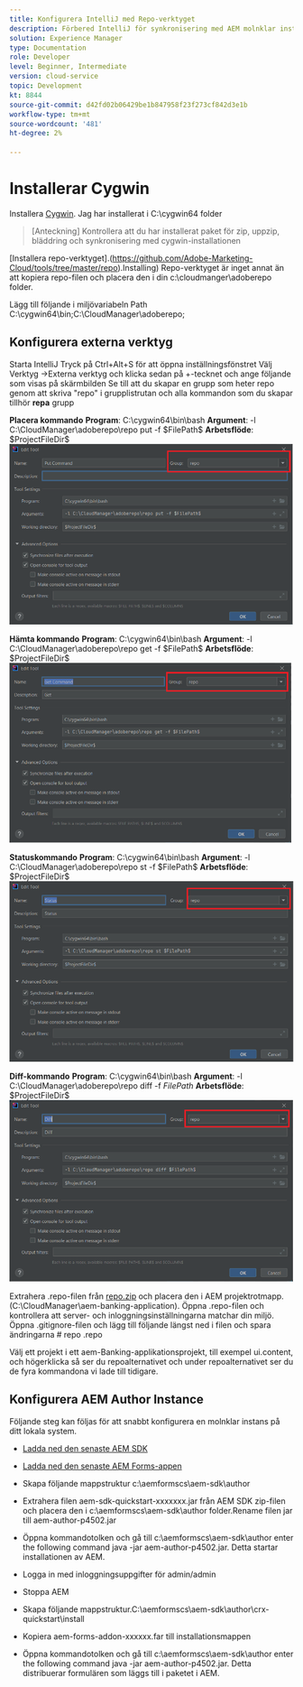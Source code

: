```yaml
---
title: Konfigurera IntelliJ med Repo-verktyget
description: Förbered IntelliJ för synkronisering med AEM molnklar instans
solution: Experience Manager
type: Documentation
role: Developer
level: Beginner, Intermediate
version: cloud-service
topic: Development
kt: 8844
source-git-commit: d42fd02b06429be1b847958f23f273cf842d3e1b
workflow-type: tm+mt
source-wordcount: '481'
ht-degree: 2%

---
```


# Installerar Cygwin

Installera [Cygwin](https://www.cygwin.com/). Jag har installerat i C:\cygwin64 folder
>[Anteckning]
> Kontrollera att du har installerat paket för zip, uppzip, bläddring och synkronisering med cygwin-installationen

[Installera repo-verktyget].(https://github.com/Adobe-Marketing-Cloud/tools/tree/master/repo).Installing) Repo-verktyget är inget annat än att kopiera repo-filen och placera den i din c:\cloudmanger\adoberepo folder.

Lägg till följande i miljövariabeln Path C:\cygwin64\bin;C:\CloudManager\adoberepo;

## Konfigurera externa verktyg

Starta IntelliJ Tryck på Ctrl+Alt+S för att öppna inställningsfönstret Välj Verktyg ->Externa verktyg och klicka sedan på +-tecknet och ange följande som visas på skärmbilden Se till att du skapar en grupp som heter repo genom att skriva &quot;repo&quot; i grupplistrutan och alla kommandon som du skapar tillhör **repa** grupp

**Placera kommando**
**Program**: C:\cygwin64\bin\bash
**Argument**: -l C:\CloudManager\adoberepo\repo put -f \$FilePath\$
**Arbetsflöde**: \$ProjectFileDir\$
![put-command](assets/put-command.png)

**Hämta kommando**
**Program**: C:\cygwin64\bin\bash
**Argument**: -l C:\CloudManager\adoberepo\repo get -f \$FilePath\$
**Arbetsflöde**: \$ProjectFileDir\$
![get-command](assets/get-command.png)

**Statuskommando**
**Program**: C:\cygwin64\bin\bash
**Argument**: -l C:\CloudManager\adoberepo\repo st -f \$FilePath\$
**Arbetsflöde**: \$ProjectFileDir\$
![status-command](assets/status-command.png)

**Diff-kommando**
**Program**: C:\cygwin64\bin\bash
**Argument**: -l C:\CloudManager\adoberepo\repo diff -f $FilePath$
**Arbetsflöde**: \$ProjectFileDir\$
![diff-command](assets/diff-command.png)

Extrahera .repo-filen från [repo.zip](assets/repo.zip) och placera den i AEM projektrotmapp. (C:\CloudManager\aem-banking-application). Öppna .repo-filen och kontrollera att server- och inloggningsinställningarna matchar din miljö.
Öppna .gitignore-filen och lägg till följande längst ned i filen och spara ändringarna \# repo .repo

Välj ett projekt i ett aem-Banking-applikationsprojekt, till exempel ui.content, och högerklicka så ser du repoalternativet och under repoalternativet ser du de fyra kommandona vi lade till tidigare.

## Konfigurera AEM Author Instance

Följande steg kan följas för att snabbt konfigurera en molnklar instans på ditt lokala system.
* [Ladda ned den senaste AEM SDK](https://experience.adobe.com/#/downloads/content/software-distribution/en/aemcloud.html)

* [Ladda ned den senaste AEM Forms-appen](https://experience.adobe.com/#/downloads/content/software-distribution/en/aemcloud.html)

* Skapa följande mappstruktur c:\aemformscs\aem-sdk\author

* Extrahera filen aem-sdk-quickstart-xxxxxxx.jar från AEM SDK zip-filen och placera den i c:\aemformscs\aem-sdk\author folder.Rename filen jar till aem-author-p4502.jar

* Öppna kommandotolken och gå till c:\aemformscs\aem-sdk\author enter the following command java -jar aem-author-p4502.jar. Detta startar installationen av AEM.
* Logga in med inloggningsuppgifter för admin/admin
* Stoppa AEM
* Skapa följande mappstruktur.C:\aemformscs\aem-sdk\author\crx-quickstart\install
* Kopiera aem-forms-addon-xxxxxx.far till installationsmappen
* Öppna kommandotolken och gå till c:\aemformscs\aem-sdk\author enter the following command java -jar aem-author-p4502.jar. Detta distribuerar formulären som läggs till i paketet i AEM.



















